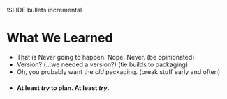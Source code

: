 !SLIDE bullets incremental
# What We Learned #

* That is Never going to happen. Nope. Never. (be opinionated)
* Version? (...we needed a version?) (tie builds to packaging)
* Oh, you probably want the _old_ packaging. (break stuff early and often)
* #### At least _try_ to plan. At least _try_. ####
